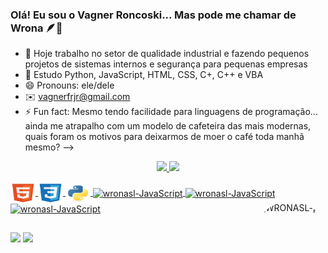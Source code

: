 ### Olá! Eu sou o Vagner Roncoski... Mas pode me chamar de Wrona 🪶👋

- 🔭 Hoje trabalho no setor de qualidade industrial e fazendo pequenos projetos de sistemas internos e segurança para pequenas empresas
- 🌱 Estudo Python, JavaScript, HTML, CSS, C+, C++ e VBA
- 😄 Pronouns: ele/dele
- ✉️ vagnerfrjr@gmail.com
- ⚡ Fun fact: Mesmo tendo facilidade para linguagens de programação... ainda me atrapalho com um modelo de cafeteira das mais modernas, quais foram os motivos para deixarmos de moer o café toda manhã mesmo? 
-->

<div align="center">
  <a href="https://github.com/wronasl">
  <img height="130em" src="https://github-readme-stats.vercel.app/api?username=wronasl&show_icons=true&theme=dark&include_all_commits=true&count_private=true"/>
  <img height="130em" src="https://github-readme-stats.vercel.app/api/top-langs/?username=wronasl&layout=compact&langs_count=7&theme=dark"/>
</div>
  <div style="display: inline_block"><br>
  <img align="center" alt="wronasl-HTML" height="30" width="40" src="https://raw.githubusercontent.com/devicons/devicon/master/icons/html5/html5-original.svg">
  <img align="center" alt="wronasl-CSS" height="30" width="40" src="https://raw.githubusercontent.com/devicons/devicon/master/icons/css3/css3-original.svg">
  <img align="center" alt="wronasl-Python" height="30" width="40" src="https://raw.githubusercontent.com/devicons/devicon/master/icons/python/python-original.svg">
  <img align="center" alt="wronasl-JavaScript" height="30" width="40" src="https://cdn.jsdelivr.net/gh/devicons/devicon/icons/javascript/javascript-original.svg"/>
  <img align="center" alt="wronasl-JavaScript" height="30" width="40" src="https://cdn.jsdelivr.net/gh/devicons/devicon/icons/linux/linux-original.svg"/>
  <img align="center" alt="wronasl-JavaScript" height="30" width="40" src="https://cdn.jsdelivr.net/gh/devicons/devicon/icons/cplusplus/cplusplus-original.svg" />
  <img align="right" alt="WRONASL-pic" height="150" style="border-radius:50px;" 
       src="https://cdn.discordapp.com/attachments/933164291383787563/933165284888551424/GIFPAL-20220118220522.gif">
</div>
  
  ##
  
 <div>
  <a href="https://instagram.com/vagner_goo" target="_blank"><img src="https://img.shields.io/badge/-Instagram-%23E4405F?style=for-the-badge&logo=instagram&logoColor=white" target="_blank"></a>
  <a href ="https://twitter.com/Vagner_goo"><img src="https://img.shields.io/badge/Twitter-1DA1F2?style=for-the-badge&logo=twitter&logoColor=white" target="_blank"></a>  
 </div>
  
